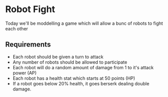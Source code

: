 # Robot Fight

Today we'll be moddelling a game which will allow a bunc of robots to fight each other

## Requirements

- Each robot should be given a turn to attack
- Any number of robots should be allowed to participate
- Each robot will do a random amount of damage from 1 to it's attack power (AP)
- Each robot has a health stat which starts at 50 points (HP)
- If a robot goes below 20% health, it goes berserk dealing double damage.
